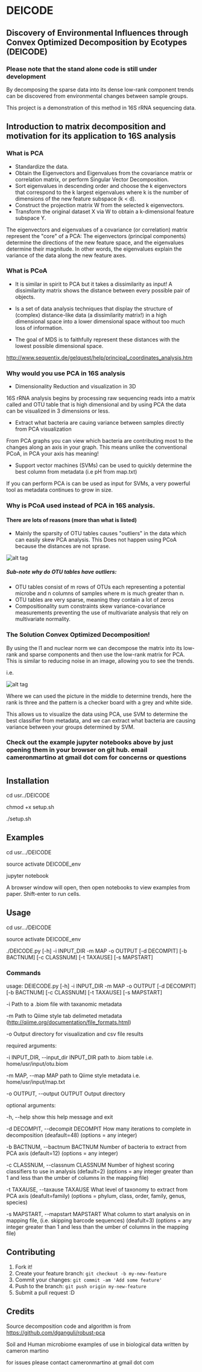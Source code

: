 # DEICODE
## Discovery of Environmental Influences through Convex Optimized Decomposition by Ecotypes (DEICODE) 

### Please note that the stand alone code is still under development 

By decomposing the sparse data into its dense low-rank component trends can be discovered from environmental changes between sample groups.

This project is a demonstration of this method in 16S rRNA sequencing data. 

## Introduction to matrix decomposition and motivation for its application to 16S analysis 

### What is PCA
* Standardize the data.
* Obtain the Eigenvectors and Eigenvalues from the covariance matrix or correlation matrix, or perform Singular Vector Decomposition.
* Sort eigenvalues in descending order and choose the k eigenvectors that correspond to the k largest eigenvalues where k is the number of dimensions of the new feature subspace (k < d).
* Construct the projection matrix W from the selected k eigenvectors.
* Transform the original dataset X via W to obtain a k-dimensional feature subspace Y.

The eigenvectors and eigenvalues of a covariance (or correlation) matrix represent the "core" of a PCA: The eigenvectors (principal components) determine the directions of the new feature space, and the eigenvalues determine their magnitude. In other words, the eigenvalues explain the variance of the data along the new feature axes.

### What is PCoA

* It is similar in spirit to PCA but it takes a dissimilarity as input! A dissimilarity matrix shows the distance between every possible pair of objects.

* Is a set of data analysis techniques that display the structure of (complex) distance-like data (a dissimilarity matrix!) in a high dimensional space into a lower dimensional space without too much loss of information.

* The goal of MDS is to faithfully represent these distances with the lowest possible dimensional space.

http://www.sequentix.de/gelquest/help/principal_coordinates_analysis.htm

### Why would you use PCA in 16S analysis 

* Dimensionality Reduction and visualization in 3D

16S rRNA analysis begins by processing raw sequencing reads into a matrix called and OTU table that is high dimensional and by using PCA the data can be visualized in 3 dimensions or less.

* Extract what bacteria are cauing variance between samples directly from PCA visualization 

From PCA graphs you can view which bacteria are contributing most to the changes along an axis in your graph. This means unlike the conventional PCoA, in PCA your axis has meaning!

* Support vector machines (SVMs) can be used to quickly determine the best column from metadata (i.e pH from map.txt)

If you can perform PCA is can be used as input for SVMs, a very powerful tool as metadata continues to grow in size. 

### Why is PCoA used instead of PCA in 16S analysis.

#### There are lots of reasons (more than what is listed)

* Mainly the sparsity of OTU tables causes "outliers" in the data which can easily skew PCA analysis. This Does not happen using PCoA because the distances are not sprase.

![alt tag](https://github.com/cjm007/DEICODE/blob/master/etc/pca_vs_outlier.png)

##### Sub-note why do OTU tables have outliers:

* OTU tables consist of m rows of OTUs each representing a potential microbe and n columns of samples where m is much greater than n. 
* OTU tables are very sparse, meaning they contain a lot of zeros 
* Compositionality sum constraints skew variance-covariance measurements preventing the use of multivariate analysis that rely on multivariate normality. 

### The Solution Convex Optimized Decomposition!

By using the l1 and nuclear norm we can decompose the matrix into its low-rank and sparse components and then use the low-rank matrix for PCA. This is similar to reducing noise in an image, allowing you to see the trends.

i.e. 

![alt tag](https://github.com/cjm007/DEICODE/blob/master/etc/decomp.png)

Where we can used the picture in the middle to determine trends, here the rank is three and the pattern is a checker board with a grey and white side. 

This allows us to visualize the data using PCA, use SVM to determine the best classifier from metadata, and we can extract what bacteria are causing variance between your groups determined by SVM. 

### Check out the example jupyter notebooks above by just opening them in your browser on git hub.  email cameronmartino at gmail dot com for concerns or questions

#
#
## Installation

cd usr../DEICODE

chmod +x setup.sh

./setup.sh

## Examples

cd usr.../DEICODE 

source activate DEICODE_env 

jupyter notebook 

A browser window will open, then open notebooks to view examples from paper. Shift-enter to run cells. 


## Usage

cd usr.../DEICODE 

source activate DEICODE_env 

./DEICODE.py [-h] -i INPUT_DIR -m MAP -o OUTPUT [-d DECOMPIT]
                   [-b BACTNUM] [-c CLASSNUM] [-t TAXAUSE] [-s MAPSTART]


### Commands 

usage: DEIECODE.py [-h] -i INPUT_DIR -m MAP -o OUTPUT [-d DECOMPIT]
                   [-b BACTNUM] [-c CLASSNUM] [-t TAXAUSE] [-s MAPSTART]

-i Path to a .biom file with taxanomic metadata 

-m Path to Qiime style tab delimeted metadata (http://qiime.org/documentation/file_formats.html)

-o Output directory for visualization and csv file results 


required arguments:

  -i INPUT_DIR, --input_dir INPUT_DIR
                        path to .biom table i.e. home/usr/input/otu.biom

  -m MAP, --map MAP     path to Qiime style metadata i.e.
                        home/usr/input/map.txt

  -o OUTPUT, --output OUTPUT
                        Output directory

optional arguments:

  -h, --help            show this help message and exit

  -d DECOMPIT, --decompit DECOMPIT
                        How many iterations to complete in decomposition
                        (deafault=48) (options = any integer)

  -b BACTNUM, --bactnum BACTNUM
                        Number of bacteria to extract from PCA axis
                        (default=12) (options = any integer)

  -c CLASSNUM, --classnum CLASSNUM
                        Number of highest scoring classifiers to use in
                        analysis (default=2) (options = any integer greater
                        than 1 and less than the umber of columns in the
                        mapping file)

  -t TAXAUSE, --taxause TAXAUSE
                        What level of taxonomy to extract from PCA axis
                        (deafult=family) (options = phylum, class, order,
                        family, genus, species)

  -s MAPSTART, --mapstart MAPSTART
                        What column to start analysis on in mapping file,
                        (i.e. skipping barcode sequences) (deafult=3) (options
                        = any integer greater than 1 and less than the umber
                        of columns in the mapping file)

## Contributing

1. Fork it!
2. Create your feature branch: `git checkout -b my-new-feature`
3. Commit your changes: `git commit -am 'Add some feature'`
4. Push to the branch: `git push origin my-new-feature`
5. Submit a pull request :D

## Credits

Source decomposition code and algorithm is from https://github.com/dganguli/robust-pca

Soil and Human microbiome examples of use in biological data written by cameron martino 

for issues please contact cameronmartino at gmail dot com 
